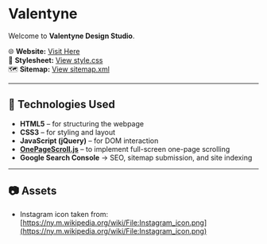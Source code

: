 # Valentyne

Welcome to **Valentyne Design Studio**.

🌐 **Website:** [Visit Here](https://fengchunfan.github.io/Valentyne)  
🎨 **Stylesheet:** [View style.css](https://fengchunfan.github.io/Valentyne/style.css)  
🗺️ **Sitemap:** [View sitemap.xml](https://fengchunfan.github.io/Valentyne/sitemap.xml)

---

## 🚀 Technologies Used

- **HTML5** – for structuring the webpage
- **CSS3** – for styling and layout
- **JavaScript (jQuery)** – for DOM interaction
- **[OnePageScroll.js](https://github.com/peachananr/onepage-scroll)** – to implement full-screen one-page scrolling
- **Google Search Console** → SEO, sitemap submission, and site indexing

---

## 📷 Assets
- Instagram icon taken from: [https://ny.m.wikipedia.org/wiki/File:Instagram_icon.png](https://ny.m.wikipedia.org/wiki/File:Instagram_icon.png)

